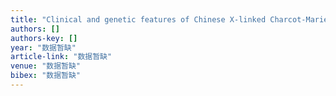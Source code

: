 ```yaml
---
title: "Clinical and genetic features of Chinese X-linked Charcot-Marie-Tooth type 1 disease"
authors: []
authors-key: []
year: "数据暂缺"
article-link: "数据暂缺"
venue: "数据暂缺"
bibex: "数据暂缺"
---
```

